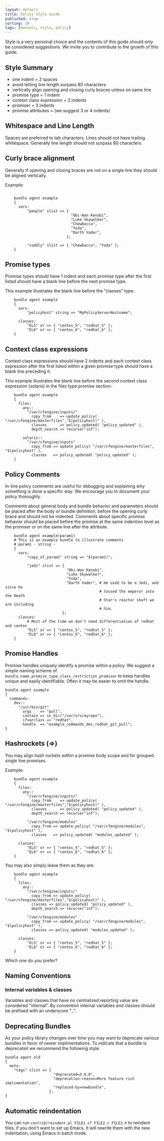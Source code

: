 ```yaml
---
layout: default
title: Policy Style Guide
published: true
sorting: 10
tags: [manuals, style, policy]
---
```


Style is a very personal choice and the contents of this guide should only be
considered suggestions. We invite you to contribute to the growth of this
guide.

## Style Summary

* one indent = 2 spaces
* avoid letting line length surpass 80 characters.
* vertically align opening and closing curly braces unless on same line
* promise type = 1 indent
* context class expression = 2 indents
* promiser = 3 indents
* promise attributes = (we suggest 3 or 4 indents)

## Whitespace and Line Length

Spaces are preferred to tab characters. Lines should not have trailing
whitespace. Generally line length should not surpass 80 characters. 

## Curly brace alignment

Generally if opening and closing braces are not on a single line they should
be aligned vertically.

Example:

```cf3

    bundle agent example
    {
      vars:
          "people" slist => {
                              "Obi-Wan Kenobi",
                              "Luke Skywalker",
                              "Chewbacca",
                              "Yoda",
                              "Darth Vader",
                            };

          "cuddly" slist => { "Chewbacca", "Yoda" };
    }
```

## Promise types

Promise types should have 1 indent and each promise type after the first
listed should have a blank line before the next promise type.

This example illustrates the blank line before the "classes" type.

```cf3
    bundle agent example
    {
      vars:
          "policyhost" string => "MyPolicyServerHostname";

      classes:
          "EL5" or => { "centos_5", "redhat_5" };
          "EL6" or => { "centos_6", "redhat_6" };
    }
```

## Context class expressions

Context class expressions should have 2 indents and each context class
expression after the first listed within a given promise type should have a
blank line preceding it.

This example illustrates the blank line before the second context class
expression (solaris) in the files type promise section:

```cf3
    bundle agent example
    {
      files:
        any::
          "/var/cfengine/inputs/"
            copy_from    => update_policy( "/var/cfengine/masterfiles","$(policyhost)" ),
            classes      => policy_updated( "policy_updated" ),
            depth_search => recurse("inf");

        solaris::
          "/var/cfengine/inputs"
            copy_from => update_policy( "/var/cfengine/masterfiles", "$(policyhost" ),
            classes   => policy_updated( "policy_updated" );
    }
```

## Policy Comments

In-line policy comments are useful for debugging and explaining why something
is done a specific way. We encourage you to document your policy thoroughly.

Comments about general body and bundle behavior and parameters should be
placed after the body or bundle definition, before the opening curly brace and
should not be indented. Comments about specific promise behavior should be
placed before the promise at the same indention level as the promiser or on
the same line after the attribute.

```cf3
    bundle agent example(param1)
    # This is an example bundle to illustrate comments
    # param1 - string - 
    {
      vars:
          "copy_of_param1" string => "$(param1)";

          "jedi" slist => { 
                            "Obi-Wan Kenobi",
                            "Luke Skywalker",
                            "Yoda",
                            "Darth Vader", # He used to be a Jedi, and since he
                                           # tossed the emperor into the Death
                                           # Star's reactor shaft we are including
                                           # him.
                          };
      classes:
          # Most of the time we don't need differentiation of redhat and centos
          "EL5" or => { "centos_5", "redhat_5" };
          "EL6" or => { "centos_6", "redhat_6" };
    }
```

## Promise Handles

Promise handles uniquely identify a promise within a policy. We suggest a simple naming 
scheme of `bundle_name_promise_type_class_restriction_promiser` to keep handles unique and 
easily identifiable.  Often it may be easier to omit the handle.

```cf3
bundle agent example
{
  commands:
    dev::
      "/usr/bin/git"
        args    => "pull",
        contain => in_dir("/var/srv/myrepo"),
        ifvarclass => "redhat",
        handle  => "example_commands_dev_redhat_git_pull";
}
```

## Hashrockets (=>)

You may align hash rockets within a promise body scope and for grouped
single line promises.

Example:

```cf3
    bundle agent example
    {
      files:
        any::
          "/var/cfengine/inputs/"
            copy_from    => update_policy( "/var/cfengine/masterfiles","$(policyhost)" ),
            classes      => policy_updated( "policy_updated" ),
            depth_search => recurse("inf");

          "/var/cfengine/modules"
            copy_from => update_policy( "/var/cfengine/modules", "$(policyhost" ),
            classes   => policy_updated( "modules_updated" );

      classes:
          "EL5" or => { "centos_5", "redhat_5" };
          "EL6" or => { "centos_6", "redhat_6" };
    }
```

You may also simply leave them as they are:

```cf3
    bundle agent example
    {
      files:
        any::
          "/var/cfengine/inputs/"
            copy_from => update_policy( "/var/cfengine/masterfiles","$(policyhost)" ),
            classes => policy_updated( "policy_updated" ),
            depth_search => recurse("inf");

          "/var/cfengine/modules"
            copy_from => update_policy( "/var/cfengine/modules", "$(policyhost" ),
            classes => policy_updated( "modules_updated" );

      classes:
          "EL5" or => { "centos_5", "redhat_5" };
          "EL6" or => { "centos_6", "redhat_6" };
    }
```

Which one do you prefer?

## Naming Conventions
### Internal variables & classes

Variables and classes that have no centralized reporting value are considered
"internal". By convention internal variables and classes should be prefixed with
an underscore "_".

## Deprecating Bundles
As your policy library changes over time you may want to deprecate various
bundles in favor of newer implimentations. To indicate that a bundle is
deprecated we recommend the following style.

```cf3
bundle agent old
{
  meta:
    "tags" slist => {
                      "deprecated=3.6.0",
                      "deprecation-reason=More feature rich implimentation",
                      "replaced-by=newbundle",
                    };
}
```
## Automatic reindentation

You can run `contrib/reindent.pl FILE1.cf FILE2.c FILE3.h` to reindent files,
if you don't want to set up Emacs.  It will rewrite them with the new
indentation, using Emacs in batch mode.
